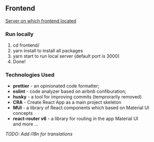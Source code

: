## Frontend

[Server on which frontend located](https://map-ua.herokuapp.com/)

### Run locally

1. cd frontend/
2. yarn install to install all packages
3. yarn start to run local server (default port is 3000)
4. Done!

### Technologies Used

- **prettier** - an opinionated code formatter;
- **eslint** - code analyzer based on airbnb confiburation;
- **husky** - a tool for improving commits (temprorarily removed)
- **CRA** - Create React App as a main project skeleton
- **MUI** - a library of React components which based on Material UI concepts
- **react-router v6** - a library for routing in the app Material UI  
  and more ...

_TODO: Add i18n for translations_
